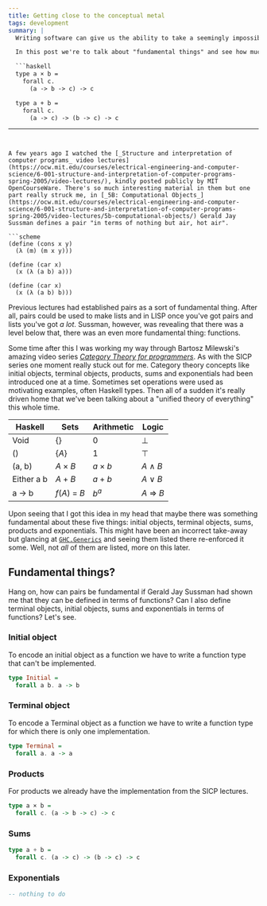 ```yaml
---
title: Getting close to the conceptual metal
tags: development
summary: |
  Writing software can give us the ability to take a seemingly impossibly abstract idea and use it to create a runnable program.

  In this post we're to talk about "fundamental things" and see how much we can build with them.

  ```haskell
  type a × b =
    forall c.
      (a -> b -> c) -> c

  type a + b =
    forall c.
      (a -> c) -> (b -> c) -> c
  ```
---
```


A few years ago I watched the [_Structure and interpretation of computer programs_ video lectures](https://ocw.mit.edu/courses/electrical-engineering-and-computer-science/6-001-structure-and-interpretation-of-computer-programs-spring-2005/video-lectures/), kindly posted publicly by MIT OpenCourseWare. There's so much interesting material in them but one part really struck me, in [_5B: Computational Objects_](https://ocw.mit.edu/courses/electrical-engineering-and-computer-science/6-001-structure-and-interpretation-of-computer-programs-spring-2005/video-lectures/5b-computational-objects/) Gerald Jay Sussman defines a pair "in terms of nothing but air, hot air".

```scheme
(define (cons x y)
  (λ (m) (m x y)))

(define (car x)
  (x (λ (a b) a)))

(define (car x)
  (x (λ (a b) b)))
```

Previous lectures had established pairs as a sort of fundamental thing. After all, pairs could be used to make lists and in LISP once you've got pairs and lists you've got _a lot_. Sussman, however, was revealing that there was a level below that, there was an even more fundamental thing: functions.

Some time after this I was working my way through Bartosz Milewski's amazing video series [_Category Theory for programmers_](https://www.youtube.com/playlist?list=PLbgaMIhjbmEnaH_LTkxLI7FMa2HsnawM_). As with the SICP series one moment really stuck out for me. Category theory concepts like initial objects, terminal objects, products, sums and exponentials had been introduced one at a time. Sometimes set operations were used as motivating examples, often Haskell types. Then all of a sudden it's really driven home that we've been talking about a "unified theory of everything" this whole time.

| Haskell    | Sets            | Arithmetic        | Logic          |
|------------|-----------------|-------------------|----------------|
| Void       | {}              | 0                 | ⊥              |
| ()         | {_A_}           | 1                 | ⊤              |
| (a, b)     | _A_ &times; _B_ | _a_ &times; _b_  | _A_ &and; _B_  |
| Either a b | _A_ + _B_       | _a_ + _b_         | _A_ &or; _B_   |
| a &rarr; b | _f_(_A_) = _B_  | _b_<sup>_a_</sup> | _A_ &rArr; _B_ |

Upon seeing that I got this idea in my head that maybe there was something fundamental about these five things: initial objects, terminal objects, sums, products and exponentials. This might have been an incorrect take-away but glancing at [`GHC.Generics`](https://hackage.haskell.org/package/base-4.12.0.0/docs/GHC-Generics.html#g:11) and seeing them listed there re-enforced it some. Well, not _all_ of them are listed, more on this later.

## Fundamental things?

Hang on, how can pairs be fundamental if Gerald Jay Sussman had shown me that they can be defined in terms of functions? Can I also define terminal objects, initial objects, sums and exponentials in terms of functions? Let's see.

### Initial object

To encode an initial object as a function we have to write a function type that can't be implemented.

```haskell
type Initial =
  forall a b. a -> b
```

### Terminal object

To encode a Terminal object as a function we have to write a function type for which there is only one implementation.

```haskell
type Terminal =
  forall a. a -> a
```

### Products

For products we already have the implementation from the SICP lectures.

```haskell
type a × b =
  forall c. (a -> b -> c) -> c
```

### Sums

```haskell
type a + b =
  forall c. (a -> c) -> (b -> c) -> c
```

### Exponentials

```haskell
-- nothing to do
```
